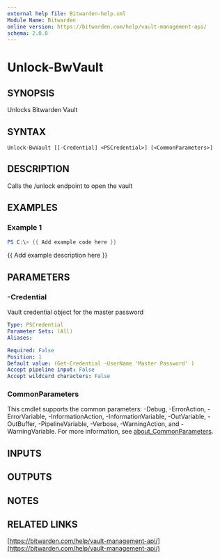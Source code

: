 ```yaml
---
external help file: Bitwarden-help.xml
Module Name: Bitwarden
online version: https://bitwarden.com/help/vault-management-api/
schema: 2.0.0
---
```


# Unlock-BwVault

## SYNOPSIS
Unlocks Bitwarden Vault

## SYNTAX

```
Unlock-BwVault [[-Credential] <PSCredential>] [<CommonParameters>]
```

## DESCRIPTION
Calls the /unlock endpoint to open the vault

## EXAMPLES

### Example 1
```powershell
PS C:\> {{ Add example code here }}
```

{{ Add example description here }}

## PARAMETERS

### -Credential
Vault credential object for the master password

```yaml
Type: PSCredential
Parameter Sets: (All)
Aliases:

Required: False
Position: 1
Default value: (Get-Credential -UserName 'Master Password' )
Accept pipeline input: False
Accept wildcard characters: False
```

### CommonParameters
This cmdlet supports the common parameters: -Debug, -ErrorAction, -ErrorVariable, -InformationAction, -InformationVariable, -OutVariable, -OutBuffer, -PipelineVariable, -Verbose, -WarningAction, and -WarningVariable. For more information, see [about_CommonParameters](http://go.microsoft.com/fwlink/?LinkID=113216).

## INPUTS

## OUTPUTS

## NOTES

## RELATED LINKS

[https://bitwarden.com/help/vault-management-api/](https://bitwarden.com/help/vault-management-api/)

